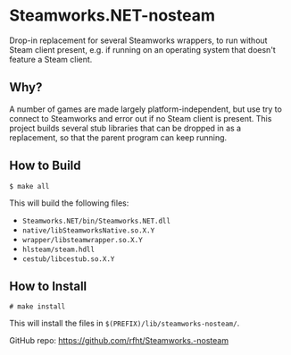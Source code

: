 Steamworks.NET-nosteam
======================

Drop-in replacement for several Steamworks wrappers, to run without Steam client present,
e.g. if running on an operating system that doesn't feature a Steam client.

Why?
----

A number of games are made largely platform-independent, but use try to connect
to Steamworks and error out if no Steam client is present. This project builds
several stub libraries that can be dropped in as a replacement, so that the
parent program can keep running.

How to Build
------------

```
$ make all
```

This will build the following files:
* `Steamworks.NET/bin/Steamworks.NET.dll`
* `native/libSteamworksNative.so.X.Y`
* `wrapper/libsteamwrapper.so.X.Y`
* `hlsteam/steam.hdll`
* `cestub/libcestub.so.X.Y`

How to Install
--------------

```
# make install
```

This will install the files in `$(PREFIX)/lib/steamworks-nosteam/`.

GitHub repo: https://github.com/rfht/Steamworks.-nosteam
